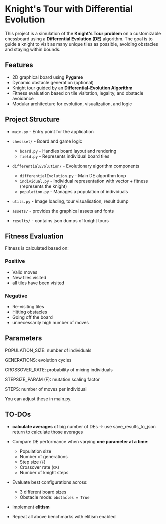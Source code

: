 # Knight's Tour with Differential Evolution

This project is a simulation of the **Knight's Tour problem** on a customizable chessboard using a **Differential Evolution (DE)** algorithm.
The goal is to guide a knight to visit as many unique tiles as possible, avoiding obstacles and staying within bounds.

## Features

- 2D graphical board using **Pygame**
- Dynamic obstacle generation (optional)
- Knight tour guided by an **Differential-Evolution Algorithm**
- Fitness evaluation based on tile visitation, legality, and obstacle avoidance
- Modular architecture for evolution, visualization, and logic

## Project Structure

- `main.py` - Entry point for the application

- `chessset/` - Board and game logic

  - `board.py` - Handles board layout and rendering
  - `field.py` - Represents individual board tiles

- `differentialEvolution/` - Evolutionary algorithm components

  - `differentialEvolution.py` - Main DE algorithm loop
  - `individual.py` - Individual representation with vector + fitness (represents the knight)
  - `population.py` - Manages a population of individuals

- `utils.py` - Image loading, tour visualisation, result dump

- `assets/` - provides the graphical assets and fonts
- `results/` - contains json dumps of knight tours

## Fitness Evaluation

Fitness is calculated based on:

### Positive

- Valid moves
- New tiles visited
- all tiles have been visited

### Negative

- Re-visiting tiles
- Hitting obstacles
- Going off the board
- unnecessarily high number of moves

## Parameters

POPULATION_SIZE: number of individuals

GENERATIONS: evolution cycles

CROSSOVER_RATE: probability of mixing individuals

STEPSIZE_PARAM (F): mutation scaling factor

STEPS: number of moves per individual

You can adjust these in main.py.

## TO-DOs

- **calculate averages** of big number of DEs -> use save_results_to_json return to calculate those averages

- Compare DE performance when varying **one parameter at a time**:

  - Population size
  - Number of generations
  - Step size (`F`)
  - Crossover rate (`CR`)
  - Number of knight steps

- Evaluate best configurations across:

  - 3 different board sizes
  - Obstacle mode: `obstacles = True`

- Implement **elitism**
- Repeat all above benchmarks with elitism enabled
